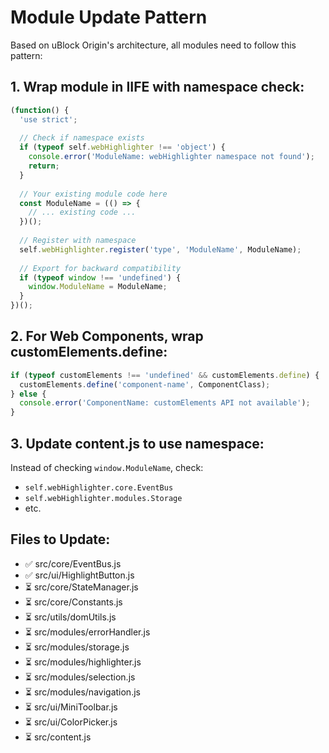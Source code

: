 # Module Update Pattern

Based on uBlock Origin's architecture, all modules need to follow this pattern:

## 1. Wrap module in IIFE with namespace check:
```javascript
(function() {
  'use strict';
  
  // Check if namespace exists
  if (typeof self.webHighlighter !== 'object') {
    console.error('ModuleName: webHighlighter namespace not found');
    return;
  }
  
  // Your existing module code here
  const ModuleName = (() => {
    // ... existing code ...
  })();
  
  // Register with namespace
  self.webHighlighter.register('type', 'ModuleName', ModuleName);
  
  // Export for backward compatibility
  if (typeof window !== 'undefined') {
    window.ModuleName = ModuleName;
  }
})();
```

## 2. For Web Components, wrap customElements.define:
```javascript
if (typeof customElements !== 'undefined' && customElements.define) {
  customElements.define('component-name', ComponentClass);
} else {
  console.error('ComponentName: customElements API not available');
}
```

## 3. Update content.js to use namespace:
Instead of checking `window.ModuleName`, check:
- `self.webHighlighter.core.EventBus`
- `self.webHighlighter.modules.Storage`
- etc.

## Files to Update:
- ✅ src/core/EventBus.js
- ✅ src/ui/HighlightButton.js
- ⏳ src/core/StateManager.js
- ⏳ src/core/Constants.js
- ⏳ src/utils/domUtils.js
- ⏳ src/modules/errorHandler.js
- ⏳ src/modules/storage.js
- ⏳ src/modules/highlighter.js
- ⏳ src/modules/selection.js
- ⏳ src/modules/navigation.js
- ⏳ src/ui/MiniToolbar.js
- ⏳ src/ui/ColorPicker.js
- ⏳ src/content.js